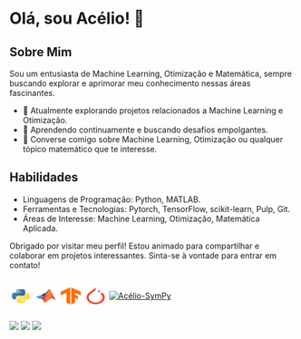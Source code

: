 # Olá, sou Acélio! 👋

## Sobre Mim
Sou um entusiasta de Machine Learning, Otimização e Matemática, sempre buscando explorar e aprimorar meu conhecimento nessas áreas fascinantes.

- 🔭 Atualmente explorando projetos relacionados a Machine Learning e Otimização.
- 🌱 Aprendendo continuamente e buscando desafios empolgantes.
- 💬 Converse comigo sobre Machine Learning, Otimização ou qualquer tópico matemático que te interesse.


## Habilidades
- Linguagens de Programação: Python, MATLAB.
- Ferramentas e Tecnologias: Pytorch, TensorFlow, scikit-learn, Pulp, Git.
- Áreas de Interesse: Machine Learning, Otimização, Matemática Aplicada.

Obrigado por visitar meu perfil! Estou animado para compartilhar e colaborar em projetos interessantes. Sinta-se à vontade para entrar em contato!

<div style="display: inline_block"><br>
  <img align="center" alt="Acélio-Python" height="30" width="40" src="https://raw.githubusercontent.com/devicons/devicon/master/icons/python/python-original.svg">
  <img align="center" alt="Acélio-MATLAB" height="30" width="40" src="https://raw.githubusercontent.com/devicons/devicon/master/icons/matlab/matlab-original.svg">
  <img align="center" alt="Acélio-TensorFlow" height="30" width="40" src="https://raw.githubusercontent.com/devicons/devicon/master/icons/tensorflow/tensorflow-original.svg">
  <img align="center" alt="Acélio-PyTorch" height="30" width="40" src="https://raw.githubusercontent.com/devicons/devicon/master/icons/pytorch/pytorch-original.svg">
  <a href="https://www.sympy.org/" target="_blank"><img align="center" alt="Acélio-SymPy" height="30" width="40" src="https://www.sympy.org/static/images/logo.png"></a>
</div>

##

<div> 
 
  <a href="underconstruction" target="_blank"><img src="https://img.shields.io/badge/Twitch-9146FF?style=for-the-badge&logo=twitch&logoColor=white" target="_blank"></a>
  <a href="underconstruction" target="_blank"><img src="https://img.shields.io/badge/-Instagram-%23E4405F?style=for-the-badge&logo=instagram&logoColor=white" target="_blank"></a>
  <a href="[link-para-o-seu-linkedin](https://www.linkedin.com/in/acelio-sousa-7a805821b/)" target="_blank"><img src="https://img.shields.io/badge/-LinkedIn-%230077B5?style=for-the-badge&logo=linkedin&logoColor=white" target="_blank"></a> 
</div>

